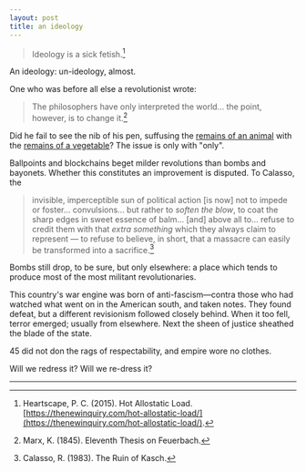 ```yaml
---
layout: post
title: an ideology
---
```


> Ideology is a sick fetish.[^1]

An ideology: un-ideology, almost.

One who was before all else a revolutionist wrote:

> The philosophers have only interpreted the world... the point, however, is to change it.[^2]

Did he fail to see the nib of his pen, suffusing the [remains of an animal](https://en.wikipedia.org/wiki/Parchment) with the [remains of a vegetable](https://en.wikipedia.org/wiki/Iron_gall_ink)? The issue is only with "only".

Ballpoints and blockchains beget milder revolutions than bombs and bayonets. Whether this constitutes an improvement is disputed. To Calasso, the

> invisible, imperceptible sun of political action [is now] not to impede or foster... convulsions... but rather to *soften the blow*, to coat the sharp edges in sweet essence of balm... [and] above all to... refuse to credit them with that *extra something* which they always claim to represent &mdash; to refuse to believe, in short, that a massacre can easily be transformed into a sacrifice.[^3]

Bombs still drop, to be sure, but only elsewhere: a place which tends to produce most of the most militant revolutionaries.

This country's war engine was born of anti-fascism&mdash;contra those who had watched what went on in the American south, and taken notes. They found defeat, but a different revisionism followed closely behind. When it too fell, terror emerged; usually from elsewhere. Next the sheen of justice sheathed the blade of the state.

45 did not don the rags of respectability, and empire wore no clothes.

Will we redress it? Will we re-dress it?

---

[^1]: Heartscape, P. C. (2015). Hot Allostatic Load. [https://thenewinquiry.com/hot-allostatic-load/](https://thenewinquiry.com/hot-allostatic-load/).

[^2]: Marx, K. (1845). Eleventh Thesis on Feuerbach.

[^3]: Calasso, R. (1983). The Ruin of Kasch.
